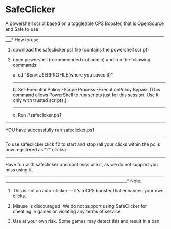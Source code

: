 # SafeClicker
A powershell  script based on a toggleable CPS Booster, that is OpenSource and Safe to use
_________________________________________________________________________________*
How to use:
1. download the safeclicker.ps1 file (contains the powershell script)
2. open powershell (recommended not admin) and run the following commands:
   
   a. cd "$env:USERPROFILE\(where you saved it)"
   _______________________________________________
   
   b. Set-ExecutionPolicy -Scope Process -ExecutionPolicy Bypass
    (This command allows PowerShell to run scripts just for this session. Use it only with trusted scripts.)
   ______________________________________________________________________________________________________________
   
   c. Run .\safeclicker.ps1
__________________________________________________________________________________
YOU have successfully ran safeclicker.ps1
______________________________________________
To use safeclicker
click f2 to start and stop (all your clicks within the pc is now registered as "2" clicks)
_______________________________________________________________________________________________
Have fun with safeclicker and dont miss use it, as we do not support you miss using it.
__________________________________________________________________________________________________________________________________________*
 Note: 
1. This is not an auto-clicker — it's a CPS booster that enhances your own clicks.

2. Misuse is discouraged. We do not support using SafeClicker for cheating in games or violating any terms of service.

3. Use at your own risk. Some games may detect this and result in a ban.
